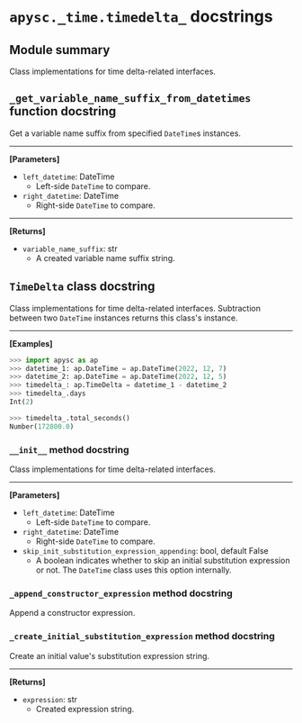 # `apysc._time.timedelta_` docstrings

## Module summary

Class implementations for time delta-related interfaces.

## `_get_variable_name_suffix_from_datetimes` function docstring

Get a variable name suffix from specified `DateTime`s instances.<hr>

**[Parameters]**

- `left_datetime`: DateTime
  - Left-side `DateTime` to compare.
- `right_datetime`: DateTime
  - Right-side `DateTime` to compare.

<hr>

**[Returns]**

- `variable_name_suffix`: str
  - A created variable name suffix string.

## `TimeDelta` class docstring

Class implementations for time delta-related interfaces. Subtraction between two `DateTime` instances returns this class's instance.<hr>

**[Examples]**

```py
>>> import apysc as ap
>>> datetime_1: ap.DateTime = ap.DateTime(2022, 12, 7)
>>> datetime_2: ap.DateTime = ap.DateTime(2022, 12, 5)
>>> timedelta_: ap.TimeDelta = datetime_1 - datetime_2
>>> timedelta_.days
Int(2)

>>> timedelta_.total_seconds()
Number(172800.0)
```

### `__init__` method docstring

Class implementations for time delta-related interfaces.<hr>

**[Parameters]**

- `left_datetime`: DateTime
  - Left-side `DateTime` to compare.
- `right_datetime`: DateTime
  - Right-side `DateTime` to compare.
- `skip_init_substitution_expression_appending`: bool, default False
  - A boolean indicates whether to skip an initial substitution expression or not. The `DateTime` class uses this option internally.

### `_append_constructor_expression` method docstring

Append a constructor expression.

### `_create_initial_substitution_expression` method docstring

Create an initial value's substitution expression string.<hr>

**[Returns]**

- `expression`: str
  - Created expression string.